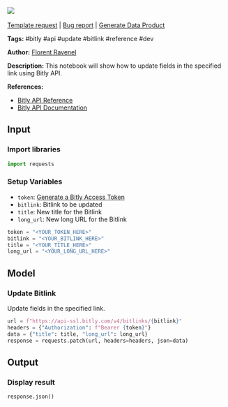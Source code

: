 <a href="https://app.naas.ai/user-redirect/naas/downloader?url=https://raw.githubusercontent.com/jupyter-naas/awesome-notebooks/master/Bitly/Bitly_Update_a_Bitlink.ipynb" target="_parent"><img src="https://naasai-public.s3.eu-west-3.amazonaws.com/Open_in_Naas_Lab.svg"/></a><br><br><a href="https://github.com/jupyter-naas/awesome-notebooks/issues/new?assignees=&labels=&template=template-request.md&title=Tool+-+Action+of+the+notebook+">Template request</a> | <a href="https://github.com/jupyter-naas/awesome-notebooks/issues/new?assignees=&labels=bug&template=bug_report.md&title=Bitly+-+Update+a+Bitlink:+Error+short+description">Bug report</a> | <a href="https://app.naas.ai/user-redirect/naas/downloader?url=https://raw.githubusercontent.com/jupyter-naas/awesome-notebooks/master/Naas/Naas_Start_data_product.ipynb" target="_parent">Generate Data Product</a>

**Tags:** #bitly #api #update #bitlink #reference #dev

**Author:** [Florent Ravenel](https://www.linkedin.com/in/florent-ravenel/)

**Description:** This notebook will show how to update fields in the specified link using Bitly API.

**References:**
- [Bitly API Reference](https://dev.bitly.com/api-reference/#updateBitlink)
- [Bitly API Documentation](https://dev.bitly.com/v4/#operation/updateBitlink)

## Input

### Import libraries


```python
import requests
```

### Setup Variables
- `token`: [Generate a Bitly Access Token](https://dev.bitly.com/get_started/#step-1-generate-an-access-token)
- `bitlink`: Bitlink to be updated
- `title`: New title for the Bitlink
- `long_url`: New long URL for the Bitlink


```python
token = "<YOUR_TOKEN_HERE>"
bitlink = "<YOUR_BITLINK_HERE>"
title = "<YOUR_TITLE_HERE>"
long_url = "<YOUR_LONG_URL_HERE>"
```

## Model

### Update Bitlink

Update fields in the specified link.


```python
url = f"https://api-ssl.bitly.com/v4/bitlinks/{bitlink}"
headers = {"Authorization": f"Bearer {token}"}
data = {"title": title, "long_url": long_url}
response = requests.patch(url, headers=headers, json=data)
```

## Output

### Display result


```python
response.json()
```

 

